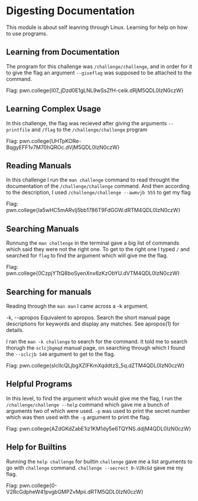 # Digesting Documentation

This module is about self leanring through Linux. Learning for help on how to use programs.

## Learning from Documentation

The program for this challenge was `/challenge/challenge`, and in order for it to give the flag  an argument `--giveflag` was supposed to be attached to the command.

Flag: pwn.college{I07_jDzd0E1gLNL9wSsZfH-ceik.dRjM5QDL0IzN0czW}

## Learning Complex Usage

In this challenge, the flag was recieved after giving the arguments `--printfile` and `/flag` to the `/challenge/challenge` program

Flag: pwn.college{UHTpKORe-BqgyEFF1v7M70hQROc.dVjM5QDL0IzN0czW}

## Reading Manuals

In this challenge I run the `man challenge` command to read throught the documentation of the `/challenge/challenge` command.
And then according to the description, I used `/challenge/challenge --awmvjb 555` to get my flag

Flag: pwn.college{Ia5wHC5mARvIj5bb1786T9FdGGW.dRTM4QDL0IzN0czW}

## Searching Manuals

Runnung the `man challenge` in the terminal gave a big list of commands which said they were not the right one. To get to the right one I typed `/` and searched for `flag` to find the argument which will give me the flag.

Flag: pwn.college{0CzpjYTtQ8boSyenXnx6zKzObYU.dVTM4QDL0IzN0czW}

## Searching for manuals

Reading through the `man man` I came across a -k argument.

-k, --apropos
              Equivalent to apropos.  Search the short manual page descriptions for keywords and display any matches.  See apropos(1) for details.

I ran the `man -k challenge` to search for the command. 
It told me to search thorugh the `sclcjbgmqd` manual page, on searching through which I found the `--sclcjb 540` argument to get to the flag.

Flag: pwn.college{sIclIcQLjbgXZIFKmXqddtzS_5q.dZTM4QDL0IzN0czW}

## Helpful Programs

In this level, to find the argument which would give me the flag, I run the `/challenge/challenge --help` command which gave me a bunch of arguments two of which were used.
`-p` was used to print the secret number which was then used with the `-g` argument to print the flag.

Flag: pwn.college{AZdGKdZabE1iz1KM1dy5e6TQYNS.ddjM4QDL0IzN0czW}

## Help for Builtins

Running the `help challenge` for builtin `challenge` gave me a list arguments to go with `challenge` command.
`challenge --secrect 0-V2RcGd` gave me my flag.

Flag: pwn.college{0-V2RcGdpheW41pvgbGMPZvMpii.dRTM5QDL0IzN0czW}

